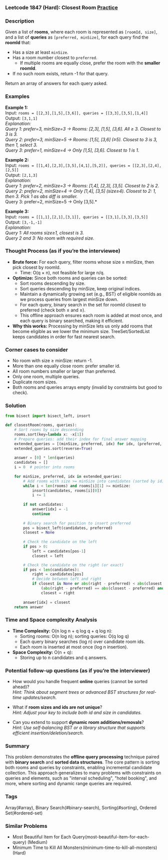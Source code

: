 ### Leetcode 1847 (Hard): Closest Room [Practice](https://leetcode.com/problems/closest-room)

### Description  
Given a list of **rooms**, where each room is represented as `[roomId, size]`, and a list of **queries** as `[preferred, minSize]`, for each query find the **roomId** that:
- Has a size at least `minSize`.
- Has a room number closest to `preferred`.  
  - If multiple rooms are equally close, prefer the room with the **smaller roomId**.
- If no such room exists, return -1 for that query.
  
Return an array of answers for each query asked.

### Examples  

**Example 1:**  
Input: `rooms = [[2,3],[1,5],[3,6]], queries = [[3,3],[3,5],[1,4]]`  
Output: `[3,1,1]`  
*Explanation:  
Query 1: prefer=3, minSize=3 → Rooms: [2,3], [1,5], [3,6]. All ≥ 3. Closest to 3 is 3.  
Query 2: prefer=3, minSize=5 → Rooms: [1,5], [3,6] (≥5). Closest to 3 is 3, then 1, select 3.  
Query 3: prefer=1, minSize=4 → Only [1,5], [3,6]. Closest to 1 is 1.*

**Example 2:**  
Input: `rooms = [[1,4],[2,3],[3,5],[4,1],[5,2]], queries = [[2,3],[2,4],[2,5]]`  
Output: `[2,1,3]`  
*Explanation:  
Query 1: prefer=2, minSize=3 → Rooms: [1,4], [2,3], [3,5]. Closest to 2 is 2.  
Query 2: prefer=2, minSize=4 → Only [1,4], [3,5] (size≥4). Closest to 2: 1, then 3. Pick 1 as abs diff is smaller.*  
Query 3: prefer=2, minSize=5 → Only [3,5].*

**Example 3:**  
Input: `rooms = [[1,1],[2,1],[3,1]], queries = [[3,1],[3,3],[3,5]]`  
Output: `[3,-1,-1]`  
*Explanation:  
Query 1: All rooms size≥1, closest is 3.  
Query 2 and 3: No room with required size.*

### Thought Process (as if you’re the interviewee)  
- **Brute force:** For each query, filter rooms whose size ≥ minSize, then pick closest by roomId.  
  - Time: O(q × n), not feasible for large n/q.
- **Optimize:** Since both rooms and queries can be sorted:
  - Sort rooms descending by size.
  - Sort queries descending by minSize, keep original indices.
  - Maintain a dynamically growing set (e.g., BST) of eligible roomIds as we process queries from largest minSize down.
  - For each query, binary search in the set for roomId closest to preferred (check both ≤ and ≥).
  - This offline approach ensures each room is added at most once, and each query is binary searched, making it efficient.
- **Why this works:** Processing by minSize lets us only add rooms that become eligible as we lower the minimum size. TreeSet/SortedList keeps candidates in order for fast nearest search.

### Corner cases to consider  
- No room with size ≥ minSize: return -1.
- More than one equally close room: prefer smaller id.
- All room numbers smaller or larger than preferred.
- Only one room, multiple queries.
- Duplicate room sizes.
- Both rooms and queries arrays empty (invalid by constraints but good to check).

### Solution

```python
from bisect import bisect_left, insort

def closestRoom(rooms, queries):
    # Sort rooms by size descending
    rooms.sort(key=lambda x: -x[1])
    # Prepare queries: add their index for final answer mapping
    extended_queries = [(minSize, preferred, idx) for idx, (preferred, minSize) in enumerate(queries)]
    extended_queries.sort(reverse=True)
    
    answer = [0] * len(queries)
    candidates = []
    i = 0  # pointer into rooms
    
    for minSize, preferred, idx in extended_queries:
        # Add rooms with size >= minSize into candidates (sorted by id)
        while i < len(rooms) and rooms[i][1] >= minSize:
            insort(candidates, rooms[i][0])
            i += 1
        
        if not candidates:
            answer[idx] = -1
            continue
        
        # Binary search for position to insert preferred
        pos = bisect_left(candidates, preferred)
        closest = None
        
        # Check the candidate on the left
        if pos > 0:
            left = candidates[pos-1]
            closest = left

        # Check the candidate on the right (or exact)
        if pos < len(candidates):
            right = candidates[pos]
            # Decide between left and right
            if closest is None or abs(right - preferred) < abs(closest - preferred) or \
                (abs(right - preferred) == abs(closest - preferred) and right < closest):
                closest = right
        
        answer[idx] = closest
    return answer

```

### Time and Space complexity Analysis  

- **Time Complexity:** O(n log n + q log q + q log n):  
  - Sorting rooms: O(n log n); sorting queries: O(q log q)
  - Each query binary searches (log n) over candidate room ids.  
  - Each room is inserted at most once (log n insertion).
- **Space Complexity:** O(n + q):  
  - Storing up to n candidates and q answers.


### Potential follow-up questions (as if you’re the interviewer)  

- How would you handle frequent **online** queries (cannot be sorted ahead)?  
  *Hint: Think about segment trees or advanced BST structures for real-time updates/search.*

- What if **room sizes and ids are not unique**?  
  *Hint: Adjust your key to include both id and size in candidates.*

- Can you extend to support **dynamic room additions/removals**?  
  *Hint: Use self-balancing BST or a library structure that supports efficient insertion/deletion/search.*

### Summary
This problem demonstrates the **offline query processing** technique paired with **binary search** and **sorted data structures**. The core pattern is sorting both rooms and queries by constraints, enabling incremental candidate collection. This approach generalizes to many problems with constraints on queries and elements, such as "interval scheduling", "hotel booking", and more, where sorting and dynamic range queries are required.

### Tags
Array(#array), Binary Search(#binary-search), Sorting(#sorting), Ordered Set(#ordered-set)

### Similar Problems
- Most Beautiful Item for Each Query(most-beautiful-item-for-each-query) (Medium)
- Minimum Time to Kill All Monsters(minimum-time-to-kill-all-monsters) (Hard)